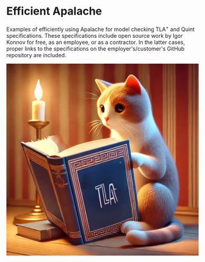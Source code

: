 # Efficient Apalache

Examples of efficiently using Apalache for model checking TLA<sup>+</sup> and Quint specifications.
These specifications include open source work by Igor Konnov for free, as an employee, or as a contractor.
In the latter cases, proper links to the specifications on the employer's/customer's GitHub repository
are included.

![Funny cat picture](./_assets/cat-reading-examples.png)